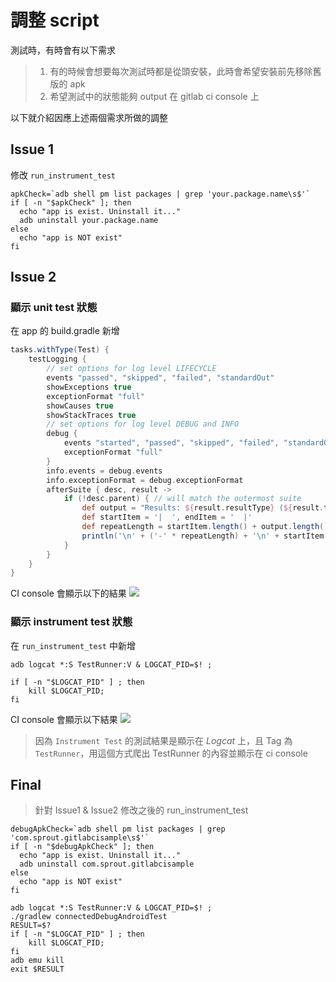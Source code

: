 # 調整 script
測試時，有時會有以下需求
> 1. 有的時候會想要每次測試時都是從頭安裝，此時會希望安裝前先移除舊版的 apk
> 2. 希望測試中的狀態能夠 output 在 gitlab ci console 上

以下就介紹因應上述兩個需求所做的調整

## Issue 1
修改 `run_instrument_test`
``` script
apkCheck=`adb shell pm list packages | grep 'your.package.name\s$'`
if [ -n "$apkCheck" ]; then
  echo "app is exist. Uninstall it..."
  adb uninstall your.package.name
else
  echo "app is NOT exist"
fi
```

## Issue 2

### 顯示 unit test 狀態
在 app 的 build.gradle 新增
``` gradle
tasks.withType(Test) {
    testLogging {
        // set options for log level LIFECYCLE
        events "passed", "skipped", "failed", "standardOut"
        showExceptions true
        exceptionFormat "full"
        showCauses true
        showStackTraces true
        // set options for log level DEBUG and INFO
        debug {
            events "started", "passed", "skipped", "failed", "standardOut", "standardError"
            exceptionFormat "full"
        }
        info.events = debug.events
        info.exceptionFormat = debug.exceptionFormat
        afterSuite { desc, result ->
            if (!desc.parent) { // will match the outermost suite
                def output = "Results: ${result.resultType} (${result.testCount} tests, ${result.successfulTestCount} successes, ${result.failedTestCount} failures, ${result.skippedTestCount} skipped)"
                def startItem = '|  ', endItem = '  |'
                def repeatLength = startItem.length() + output.length() + endItem.length()
                println('\n' + ('-' * repeatLength) + '\n' + startItem + output + endItem + '\n' + ('-' * repeatLength))
            }
        }
    }
}
```

CI console 會顯示以下的結果
![](https://i.imgur.com/auvOX2i.png)

### 顯示 instrument test 狀態
在 `run_instrument_test` 中新增
``` script
adb logcat *:S TestRunner:V & LOGCAT_PID=$! ;

if [ -n "$LOGCAT_PID" ] ; then
    kill $LOGCAT_PID;
fi
```

CI console 會顯示以下結果
![](https://i.imgur.com/UxLlKd1.png)

> 因為 `Instrument Test` 的測試結果是顯示在 *Logcat* 上，且 Tag 為 `TestRunner`，用這個方式爬出 TestRunner 的內容並顯示在 ci console

## Final
> 針對 Issue1 & Issue2 修改之後的 run_instrument_test
``` script
debugApkCheck=`adb shell pm list packages | grep 'com.sprout.gitlabcisample\s$'`
if [ -n "$debugApkCheck" ]; then
  echo "app is exist. Uninstall it..."
  adb uninstall com.sprout.gitlabcisample
else
  echo "app is NOT exist"
fi

adb logcat *:S TestRunner:V & LOGCAT_PID=$! ;
./gradlew connectedDebugAndroidTest
RESULT=$?
if [ -n "$LOGCAT_PID" ] ; then
    kill $LOGCAT_PID;
fi
adb emu kill
exit $RESULT
```

